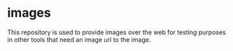 # images

This repository is used to provide images over the web for testing purposes in other tools that need an image url to the image.
